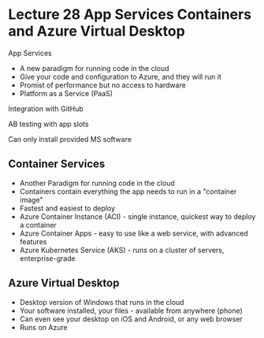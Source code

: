 # Lecture 28 App Services Containers and Azure Virtual Desktop 

App Services
* A new paradigm for running code in the cloud
* Give your code and configuration to Azure, and they will run it
* Promist of performance but no access to hardware
* Platform as a Service (PaaS)

Integration with GitHub

AB testing with app slots

Can only install provided MS software

## Container Services
* Another Paradigm for running code in the cloud
* Containers contain everything the app needs to run in a "container image"
* Fastest and easiest to deploy
* Azure Container Instance (ACI) - single instance, quickest way to deploy a container
* Azure Container Apps - easy to use like a web service, with advanced features
* Azure Kubernetes Service (AKS) - runs on a cluster of servers, enterprise-grade

## Azure Virtual Desktop
* Desktop version of Windows that runs in the cloud
* Your software installed, your files - available from anywhere (phone)
* Can even see your desktop on iOS and Android, or any web browser
* Runs on Azure

